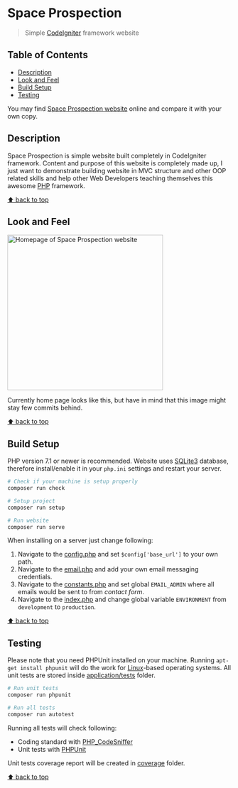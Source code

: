 # Space Prospection
> Simple [CodeIgniter](https://codeigniter.com/) framework website 

## Table of Contents

* [Description](#description)
* [Look and Feel](#look-and-feel)
* [Build Setup](#build-setup)
* [Testing](#testing)

You may find [Space Prospection website](https://space-prospection.zlatanstajic.com) online and compare it with your own copy. 

## Description

Space Prospection is simple website built completely in CodeIgniter framework. Content and purpose of this website is completely made up, I just want to demonstrate building website in MVC structure and other OOP related skills and help other Web Developers teaching themselves this awesome [PHP](https://www.php.net/) framework.

[⬆ back to top](#table-of-contents)

## Look and Feel

<img src="https://link.zlatanstajic.com/images/portfolio/space-prospection.jpg?clear_cache=1" alt="Homepage of Space Prospection website" width="350"/>

Currently home page looks like this, but have in mind that this image might stay few commits behind.

[⬆ back to top](#table-of-contents)

## Build Setup

PHP version 7.1 or newer is recommended. Website uses [SQLite3](https://www.sqlite.org) database, therefore install/enable it in your `php.ini` settings and restart your server.

```bash
# Check if your machine is setup properly
composer run check

# Setup project
composer run setup

# Run website
composer run serve
```

When installing on a server just change following:

1. Navigate to the [config.php](application/config/config.php) and set `$config['base_url']` to your own path.
1. Navigate to the [email.php](application/config/email.php) and add your own email messaging credentials.
1. Navigate to the [constants.php](application/config/constants.php) and set global `EMAIL_ADMIN` where all emails would be sent to from *contact form*.
1. Navigate to the [index.php](index.php) and change global variable `ENVIRONMENT` from `development` to `production`.

[⬆ back to top](#table-of-contents)

## Testing

Please note that you need PHPUnit installed on your machine. Running `apt-get install phpunit` will do the work for [Linux](https://www.linux.org/)-based operating systems. All unit tests are stored inside [application/tests](application/tests) folder.

```bash
# Run unit tests
composer run phpunit

# Run all tests
composer run autotest
```

Running all tests will check following:

* Coding standard with [PHP_CodeSniffer](https://github.com/squizlabs/PHP_CodeSniffer)
* Unit tests with [PHPUnit](https://phpunit.de/)

Unit tests coverage report will be created in [coverage](application/tests/build/coverage) folder.

[⬆ back to top](#table-of-contents)
